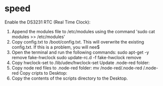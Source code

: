 # speed
Enable the DS3231 RTC (Real Time Clock):
1. Append the modules file to /etc/modules using the command 'sudo cat modules >> /etc/modules'
2. Copy config.txt to /boot/config.txt. This will overwrite the existing config.txt. If this is a problem, you will nee$
3. Open the terminal and run the following commands:
        sudo apt-get -y remove fake-hwclock
        sudo update-rc.d -f fake-hwclock remove
4. Copy hwclock-set to /lib/udev/hwclock-set
Update .node-red folder:
5. Copy node red files to .node-red folder:
        mv /node-red/.node-red <home directory>/.node-red
Copy cripts to Desktop:
6. Copy the contents of the scripts directory to the Desktop.
  
